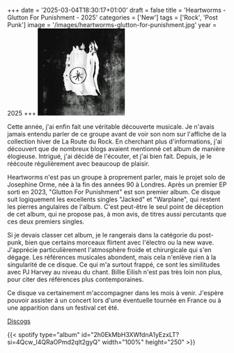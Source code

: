 +++
date = '2025-03-04T18:30:17+01:00'
draft = false
title = 'Heartworms - Glutton For Punishment - 2025'
categories = ['New']
tags = ['Rock', 'Post Punk']
image = '/images/heartworms-glutton-for-punishment.jpg'
year = 2025
+++
<img src="./images/heartworms-glutton-for-punishment.jpg" width="200"/>

Cette année, j'ai enfin fait une véritable découverte musicale. Je n'avais jamais entendu parler de ce groupe avant de voir son nom sur l'affiche de la collection hiver de La Route du Rock. En cherchant plus d'informations, j'ai découvert que de nombreux blogs avaient mentionné cet album de manière élogieuse. Intrigué, j'ai décidé de l'écouter, et j'ai bien fait. Depuis, je le réécoute régulièrement avec beaucoup de plaisir.

Heartworms n'est pas un groupe à proprement parler, mais le projet solo de Josephine Orme, née à la fin des années 90 à Londres. Après un premier EP sorti en 2023, "Glutton For Punishment" est son premier album. Ce disque suit logiquement les excellents singles "Jacked" et "Warplane", qui restent les pierres angulaires de l'album. C'est peut-être le seul point de déception de cet album, qui ne propose pas, à mon avis, de titres aussi percutants que ces deux premiers singles.

Si je devais classer cet album, je le rangerais dans la catégorie du post-punk, bien que certains morceaux flirtent avec l'électro ou la new wave. J'apprécie particulièrement l'atmosphère froide et chirurgicale qui s'en dégage. Les références musicales abondent, mais cela n'enlève rien à la singularité de ce disque. Ce qui m'a surtout frappé, ce sont les similitudes avec PJ Harvey au niveau du chant. Billie Eilish n'est pas très loin non plus, pour citer des références plus contemporaines.

Ce disque va certainement m'accompagner dans les mois à venir. J'espère pouvoir assister à un concert lors d'une éventuelle tournée en France ou à une apparition dans un festival cet été.

[Discogs](https://www.discogs.com/fr/master/3743853-Heartworms-Glutton-For-Punishment)

{{< spotify type="album" id="2h0EkMbH3XWfdnA1yEzxLT?si=4Qcw_l4QRaOPmd2qlt2gyQ" width="100%" height="250" >}}
